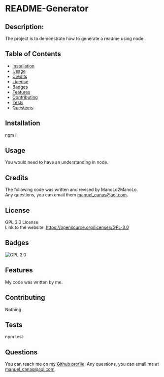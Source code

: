 # README-Generator

  ## Description:
  The project is to demonstrate how to generate a readme using node.

  ## Table of Contents
  * [Installation](#Installation)
  * [Usage](#Usage)
  * [Credits](#Credits)
  * [License](#License)
  * [Badges](#Badges)
  * [Features](#Features)
  * [Contributing](#Contributing)
  * [Tests](#Tests)
  * [Questions](#Questions)

  ## Installation
  npm i

  ## Usage
  You would need to have an understanding in node.

  ## Credits
  The following code was written and revised by ManoLo2ManoLo. <br />
  Any questions, you can email them manuel_canas@aol.com.

  ## License
  GPL 3.0 License <br />
  Link to the website: https://opensource.org/licenses/GPL-3.0
  
  ## Badges
  ![GPL 3.0](https://img.shields.io/badge/license-GPL%203.0-blue)

  ## Features
  My code was written by me.

  ## Contributing
  Nothing

  ## Tests
  npm test

  ## Questions
  You can reach me on my [Github profile](https://github.com/ManoLo2ManoLo).
  Any questions, you can email me at [manuel_canas@aol.com](manuel_canas@aol.com).
